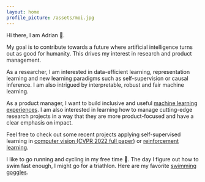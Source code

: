 ```yaml
---
layout: home
profile_picture: /assets/moi.jpg
---
```

Hi there, I am Adrian :wave:.

My goal is to contribute towards a future where artificial intelligence turns out as good for humanity.
This drives my interest in research and product management. 

As a researcher, I am interested in data-efficient learning, representation learning and new learning paradigms such as self-supervision or causal inference. 
I am also intrigued by interpretable, robust and fair machine learning. 

As a product manager, I want to build inclusive and useful [machine learning experiences](https://developer.apple.com/videos/play/wwdc2019/803/).
I am also interested in learning how to manage cutting-edge research projects in a way that they are more product-focused and have a clear emphasis on impact.

Feel free to check out some recent projects applying self-supervised learning in [computer vision (CVPR 2022 full paper)](https://github.com/MkuuWaUjinga/leopart) or [reinforcement learning](https://github.com/MkuuWaUjinga/DeepMDP-SSL4RL).

I like to go running and cycling in my free time :runner:. The day I figure out how to swim fast enough, I might go for a triathlon. Here are my favorite [swimming goggles](https://amzn.to/4cFM5Zj).
